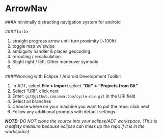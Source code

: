 ArrowNav
=========
###A minimally distracting navigation system for android

####To Do
1.  straight progress arrow until turn proximity (~100ft)
4.  toggle map w/ swipe
5.  ambiguity handler & places geocoding
6.  rerouting / recalculation
7.  Slight right / left.  Other maneuver symbols
8.  

####Working with Eclipse / Android Development Toolkit  
1.  In ADT, select __File > Import__ select __“Git” > “Projects from Git”__
2.  Select “URI”.  click next
3.  Enter: `git@github.com:mwalton/cycle-nav.git` in the URI field
4.  Select all branches
5.  Choose where on your machine you want to put the repo. click next
6.  Follow any additional prompts with default settings.

*__NOTE:__ DO NOT clone the source into your eclipse/ADT workspace.  (This is a safety measure because eclipse can mess up the repo if it is in the workspace)*
